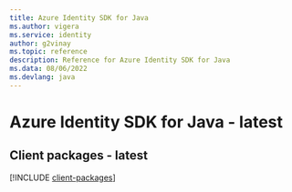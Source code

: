 ```yaml
---
title: Azure Identity SDK for Java
ms.author: vigera
ms.service: identity
author: g2vinay
ms.topic: reference
description: Reference for Azure Identity SDK for Java
ms.data: 08/06/2022
ms.devlang: java
---
```

# Azure Identity SDK for Java - latest

## Client packages - latest
[!INCLUDE [client-packages](identity-client-index.md)]